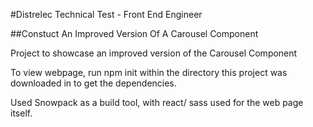 #Distrelec Technical Test - Front End Engineer

##Constuct An Improved Version Of A Carousel Component 

Project to showcase an improved version of the Carousel Component

To view webpage, run npm init within the directory this project was downloaded in to get the dependencies.

Used Snowpack as a build tool, with react/ sass used for the web page itself.